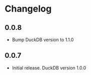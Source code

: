 # Changelog

## 0.0.8

- Bump DuckDB version to 1.1.0

## 0.0.7

- Initial release. DuckDB version 1.0.0
